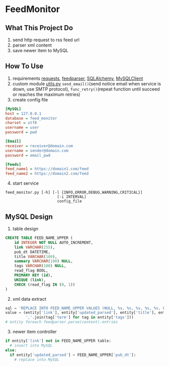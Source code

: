 # FeedMonitor
## What This Project Do
1. send http request to rss feed url
2. parser xml content
3. save newer item to MySQL

## How To Use
1. requirements
  [requests](http://docs.python-requests.org/en/master/), [feedparser](https://pythonhosted.org/feedparser/), [SQLAlchemy](http://www.sqlalchemy.org/), [MySQLClient](https://pypi.org/project/mysqlclient/)
2. custom module
  [utils.py](https://github.com/tzw0745/FeedMonitor/blob/master/utils.py) `send_email()`(send notice email when service is down, use SMTP protocol), `func_retry()`(repeat function until succeed or reaches the maximum retries)
3. create config file
  ```ini
  [MySQL]
  host = 127.0.0.1
  database = feed_monitor
  charset = utf8
  username = user
  password = pwd

  [Email]
  receiver = receiver@domain.com
  username = sender@domain.com
  password = email_pwd

  [Feeds]
  feed_name1 = https://domain1.com/feed
  feed_name2 = https://domain2.com/feed
  ```
4. start service
  ```
  feed_monitor.py [-h] [-l {INFO,ERROR,DEBUG,WARNING,CRITICAL}]
                         [-i INTERVAL]
                         config_file
  ```

## MySQL Design
1. table design
  ```sql
  CREATE TABLE FEED_NAME_UPPER (
	  id INTEGER NOT NULL AUTO_INCREMENT, 
	  link VARCHAR(255), 
	  pub_dt DATETIME, 
	  title VARCHAR(100), 
	  summary VARCHAR(100) NULL, 
	  tags VARCHAR(100) NULL, 
	  read_flag BOOL, 
	  PRIMARY KEY (id), 
	  UNIQUE (link), 
	  CHECK (read_flag IN (0, 1))
  )
  ```
2. xml data extract
  ```python
  sql = 'REPLACE INTO FEED_NAME_UPPER VALUES (NULL, %s, %s, %s, %s, %s, FALSE)'
  value = (entity['link'], entity['updated_parsed'], entity['title'], entity['summary'],
           ','.join(tag['term'] for tag in entity['tags']))
  # entity foreach feedparser.parse(content).entries
  ```

3. newer item controller
  ```python
  if entity['link'] not in FEED_NAME_UPPER table:
    # insert into MySQL
  else:
    if entity['updated_parsed'] > FEED_NAME_UPPER['pub_dt']:
      # replace into MySQL

  ```